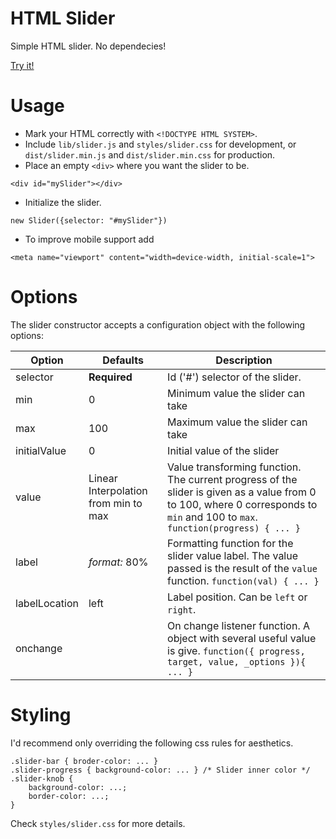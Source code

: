 HTML Slider
====

Simple HTML slider. No dependecies!

[Try it!](http://jsfiddle.net/wy8pwhss/1/)

# Usage

- Mark your HTML correctly with `<!DOCTYPE HTML SYSTEM>`.
- Include `lib/slider.js` and `styles/slider.css` for development,  or `dist/slider.min.js` and `dist/slider.min.css` for
  production.
- Place an empty `<div>` where you want the slider to be.

```
<div id="mySlider"></div>
```

- Initialize the slider.

```
new Slider({selector: "#mySlider"})
```

- To improve mobile support add

```
<meta name="viewport" content="width=device-width, initial-scale=1">
```

# Options

The slider constructor accepts a configuration object with the following options:

Option | Defaults | Description
--- | --- | ---
selector | **Required** | Id ('#') selector of the slider.
min | 0 | Minimum value the slider can take
max | 100 |  Maximum value the slider can take
initialValue | 0 | Initial value of the slider
value | Linear Interpolation from min to max | Value transforming function. The current progress of the slider is given as a value from 0 to 100, where 0 corresponds to `min` and 100 to `max`. `function(progress) { ... }` 
label | *format:* 80% | Formatting function for the slider value label. The value passed is the result of the `value` function. `function(val) { ... }`
labelLocation | left | Label position. Can be `left` or `right`. 
onchange | | On change listener function. A object with several useful value is give. `function({ progress, target, value, _options }){ ... }`

# Styling

I'd recommend only overriding the following css rules for aesthetics.

```
.slider-bar { broder-color: ... }
.slider-progress { background-color: ... } /* Slider inner color */
.slider-knob {
    background-color: ...;
    border-color: ...;
}
```

Check `styles/slider.css` for more details.